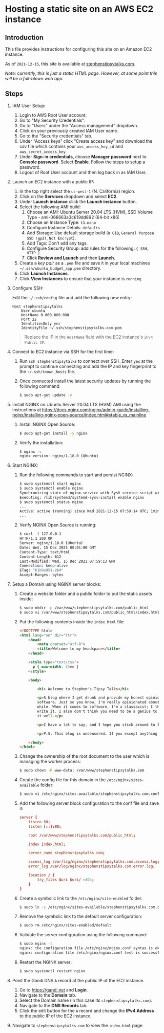# Hosting a static site on an AWS EC2 instance

## Introduction

This file provides instructions for configuring this site on an Amazon EC2 instance.

As of `2021-12-15`, this site is available at [stephenstipsytalks.com](stephenstipsytalks.com).

_Note: currently, this is just a static HTML page. However, at some point this will be a
full-blown web app._

## Steps

1. IAM User Setup:
   1. Login to AWS Root User account.
   2. Go to "My Security Credentials".
   3. Go to "Users" under the "Access management" dropdown.
   4. Click on your previously created IAM User name.
   5. Go to the "Security credentials" tab.
   6. Under "Access keys" click "Create access key" and download the csv file which
      contains your `aws_access_key_id` and `aws_secret_access_key`.
   7. Under **Sign-in credentials**, choose **Manager password** next to **Console password**.
      Select **Enable**. Follow the steps to setup a password.
   8. Logout of Root User account and then log back in as IAM User.
2. Launch an EC2 instance with a public IP:
   1. In the top right select the `us-west-1` (N. California) region.
   2. Click on the **Services** dropdown and select **EC2**.
   3. Under **Launch instance** click the **Launch instance** button.
   4. Select the following AMI build:
      1. Choose an AMI: Ubuntu Server 20.04 LTS (HVM), SSD Volume Type - ami-068663a3c619dd892 (64-bit x86)
      2. Choose an Instance Type: `t3.nano`
      3. Configure Instance Details: `defaults`
      4. Add Storage: Use default storage build (`8 GiB`, `General Purpose SSD (gp2)`, `Not
         Encrypt`).
      5. Add Tags: Don't add any tags.
      6. Configure Security Group: add rules for the following: `{ SSH, HTTP }`
      7. Click **Review and Launch** and then **Launch**.
   5. Create a _key pair_ as a `.pem` file and save it in your local machines
      `~/.ssh/ubuntu_budget_app.pem` directory.
   6. Click **Launch Instances**.
   7. Click **View Instances** to ensure that your instance is `running`.
3. Configure SSH:

   Edit the `~/.ssh/config` file and add the following new entry:

      ```sshconfig
      Host stephenstipsytalks
          User ubuntu
          HostName 0.000.000.000
          Port 22
          IdentitiesOnly yes
          IdentityFile ~/.ssh/stephenstipsytalks-com.pem
      ```

      > Replace the IP in the `HostName` field with the EC2 instance's `IPv4 Public IP`.

4. Connect to EC2 instance via SSH for the first time:
   1. Run `ssh stephenstipsytalks` to connect over SSH. Enter `yes` at the prompt to continue
      connecting and add the IP and key fingerprint to the `~/.ssh/known_hosts` file.
   2. Once connected install the latest security updates by running the following command:

      ```bash
      $ sudo apt-get update -y
      ```

5. Install NGINX on Ubuntu Server 20.04 LTS (HVM) AMI using the instructions at
   https://docs.nginx.com/nginx/admin-guide/installing-nginx/installing-nginx-open-source/index.html#stable_vs_mainline
   1. Install NGINX Open Source:

      ```bash
      $ sudo apt-get install -y nginx
      ```

   2. Verify the installation:

      ```bash
      $ nginx -v
      nginx version: nginx/1.18.0 (Ubuntu)
      ```

6. Start NGINX:
   1. Run the following commands to start and persist NGINX:

      ```bash
      $ sudo systemctl start nginx
      $ sudo systemctl enable nginx
      Synchronizing state of nginx.service with SysV service script with /lib/systemd/systemd-sysv-install.
      Executing: /lib/systemd/systemd-sysv-install enable nginx
      $ sudo systemctl status nginx
      ...
      Active: active (running) since Wed 2021-12-15 07:59:14 UTC; 1min 9s ago
      ...
      ```
   2. Verify NGINX Open Source is running:

      ```bash
      $ curl -I 127.0.0.1
      HTTP/1.1 200 OK
      Server: nginx/1.18.0 (Ubuntu)
      Date: Wed, 15 Dec 2021 08:01:00 GMT
      Content-Type: text/html
      Content-Length: 612
      Last-Modified: Wed, 15 Dec 2021 07:59:13 GMT
      Connection: keep-alive
      ETag: "61b9a051-264"
      Accept-Ranges: bytes
      ```

7. Setup a Domain using NGINX server blocks:
   1. Create a website folder and a public folder to put the static assets inside:

      ```bash
      $ sudo mkdir -p /var/www/stephenstipsytalks.com/public_html
      $ sudo vi /var/www/stephenstipsytalks.com/public_html/index.html
      ```

   2. Put the following contents inside the `index.html` file:

      ```html
      <!DOCTYPE html>
      <html lang="en" dir="ltr">
          <head>
              <meta charset="utf-8">
              <title>Welcome to my headspace</title>
          </head>

          <style type="text/css">
            p { max-width: 35em }
          </style>

          <body>
      
              <h1> Welcome to Stephen's Tipsy Talks</h1>

              <p>A blog where I get drunk and provide my honest opinions about various things, mostly regarding
              software. Just so you know, I'm really opinionated about this stuff. I've been doing it for a
              while. When it comes to software, I'm a classacist; I think there is a <i>correct way</i> to
              write it. I also don't think you need to be a genius to do it. Any idiot can do this, and do
              it well.</p>
      
              <p>I have a lot to say, and I hope you stick around to listen.</p>
      
              <p>P.S. This blog is uncensored. If you except anything else, then respectfully, fuck off.</p>
      
          </body>
      </html>
      ```

   3. Change the ownership of the root document to the user which is managing the worker
      process:

      ```bash
      $ sudo chown -R www-data: /var/www/stephenstipsytalks.com
      ```

   4. Create the config file for this domain in the `/etc/nginx/sites-available` folder:

      ```bash
      $ sudo vi /etc/nginx/sites-available/stephenstipsytalks.com.conf
      ```

   5. Add the following server block configuration to the conf file and save it:

      ```conf
      server {
          listen 80;
          listen [::]:80;

          root /var/www/stephenstipsytalks.com/public_html;

          index index.html;

          server_name stephenstipsytalks.com;

          access_log /var/log/nginx/stephenstipsytalks.com.access.log;
          error_log /var/log/nginx/stephenstipsytalks.com.error.log;

          location / {
              try_files $uri $uri/ =404;
          }
      }
      ```

   6. Create a symbolic link to the `/etc/nginx/site-enabled` folder:

      ```bash
      $ sudo ln -s /etc/nginx/sites-available/stephenstipsytalks.com.conf /etc/nginx/site-enabled/stephenstipsytalks.com.conf
      ```

   7. Remove the symbolic link to the default server configuration:

      ```bash
      $ sudo rm /etc/nginx/sites-enabled/default
      ```

   8. Validate the server configuration using the following command:

      ```bash
      $ sudo nginx -t
      nginx: the configuration file /etc/nginx/nginx.conf syntax is ok
      nginx: configuration file /etc/nginx/nginx.conf test is successful
      ```

   9. Restart the NGINX server:

      ```bash
      $ sudo systemctl restart nginx
      ```

8. Point the Gandi DNS `A` record at the public IP of the EC2 instance.
   1. Go to https://gandi.net and **Login**.
   2. Navigate to the **Domain** tab.
   3. Select the Domain name (in this case its `stephenstipsytalks.com`).
   4. Navigate to the **DNS Records** tab.
   5. Click the edit button for the `A` record and change the **IPv4 Address** to the
      public IP of the EC2 instance.
9. Navigate to `stephenstipsytalks.com` to view the `index.html` page.
